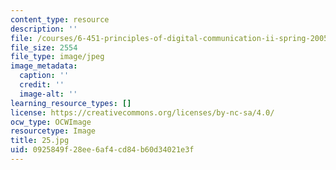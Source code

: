 ```yaml
---
content_type: resource
description: ''
file: /courses/6-451-principles-of-digital-communication-ii-spring-2005/0925849f28ee6af4cd84b60d34021e3f_25.jpg
file_size: 2554
file_type: image/jpeg
image_metadata:
  caption: ''
  credit: ''
  image-alt: ''
learning_resource_types: []
license: https://creativecommons.org/licenses/by-nc-sa/4.0/
ocw_type: OCWImage
resourcetype: Image
title: 25.jpg
uid: 0925849f-28ee-6af4-cd84-b60d34021e3f
---
```

